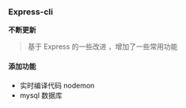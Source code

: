 ### Express-cli

**不断更新**

> 基于 Express 的一些改进 ，增加了一些常用功能


#### 添加功能

- 实时编译代码  nodemon
- mysql 数据库



























<!-- end -->
